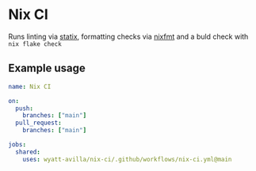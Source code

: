 # Nix CI

Runs linting via [statix](https://github.com/oppiliappan/statix), formatting
checks via [nixfmt](https://github.com/NixOS/nixfmt) and a buld check with
`nix flake check`

## Example usage

```yml
name: Nix CI

on:
  push:
    branches: ["main"]
  pull_request:
    branches: ["main"]

jobs:
  shared:
    uses: wyatt-avilla/nix-ci/.github/workflows/nix-ci.yml@main
```
